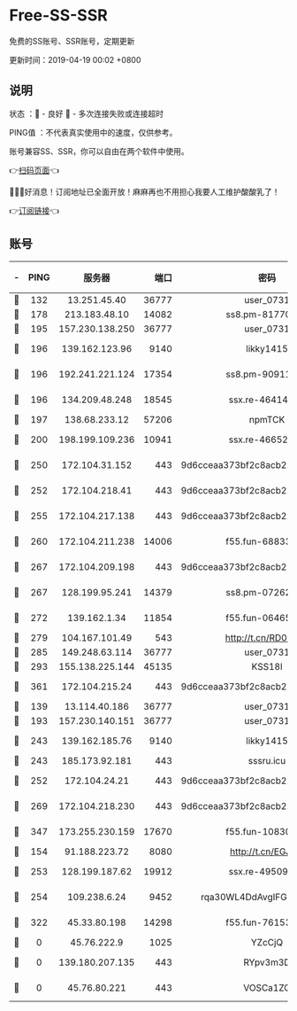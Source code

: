 # Free-SS-SSR

免费的SS账号、SSR账号，定期更新

更新时间：2019-04-19 00:02 +0800

## 说明

状态     ：🙂 - 良好 🙁 - 多次连接失败或连接超时

PING值   ：不代表真实使用中的速度，仅供参考。

账号兼容SS、SSR，你可以自由在两个软件中使用。

👉[扫码页面](https://liesauer.github.io/Free-SS-SSR/)👈

🎉🎉🎉好消息！订阅地址已全面开放！麻麻再也不用担心我要人工维护酸酸乳了！

👉[订阅链接](https://www.liesauer.net/yogurt/subscribe?ACCESS_TOKEN=DAYxR3mMaZAsaqUb)👈

## 账号

|-|PING|服务器|端口|密码|加密方式|区域|
|:----:|:----:|:-----:|-----:|:----:|:----:|:----:|
|🙂|132|13.251.45.40|36777|user_0731|chacha20|SG|
|🙂|178|213.183.48.10|14082|ss8.pm-81770176|rc4-md5|RU|
|🙂|195|157.230.138.250|36777|user_0731|chacha20|US|
|🙂|196|139.162.123.96|9140|likky1415|aes-256-cfb|JP|
|🙂|196|192.241.221.124|17354|ss8.pm-90911849|aes-256-cfb|US|
|🙂|196|134.209.48.248|18545|ssx.re-46414976|aes-256-cfb|US|
|🙂|197|138.68.233.12|57206|npmTCK|rc4-md5|US|
|🙂|200|198.199.109.236|10941|ssx.re-46652544|aes-256-cfb|US|
|🙂|250|172.104.31.152|443|9d6cceaa373bf2c8acb22e60b6a58be6|aes-256-cfb|US|
|🙂|252|172.104.218.41|443|9d6cceaa373bf2c8acb22e60b6a58be6|aes-256-cfb|US|
|🙂|255|172.104.217.138|443|9d6cceaa373bf2c8acb22e60b6a58be6|aes-256-cfb|US|
|🙂|260|172.104.211.238|14006|f55.fun-68833628|aes-256-cfb|US|
|🙂|267|172.104.209.198|443|9d6cceaa373bf2c8acb22e60b6a58be6|aes-256-cfb|US|
|🙂|267|128.199.95.241|14379|ss8.pm-07262582|aes-256-cfb|SG|
|🙂|272|139.162.1.34|11854|f55.fun-06465313|aes-256-cfb|SG|
|🙂|279|104.167.101.49|543|http://t.cn/RD0D7sx|rc4-md5|CA|
|🙂|285|149.248.63.114|36777|user_0731|chacha20|CA|
|🙂|293|155.138.225.144|45135|KSS18l|rc4-md5|US|
|🙂|361|172.104.215.24|443|9d6cceaa373bf2c8acb22e60b6a58be6|aes-256-cfb|US|
|🙂|139|13.114.40.186|36777|user_0731|chacha20|JP|
|🙂|193|157.230.140.151|36777|user_0731|chacha20|US|
|🙂|243|139.162.185.76|9140|likky1415|aes-256-cfb|DE|
|🙂|243|185.173.92.181|443|sssru.icu|rc4-md5|RU|
|🙂|252|172.104.24.21|443|9d6cceaa373bf2c8acb22e60b6a58be6|aes-256-cfb|US|
|🙂|269|172.104.218.230|443|9d6cceaa373bf2c8acb22e60b6a58be6|aes-256-cfb|US|
|🙂|347|173.255.230.159|17670|f55.fun-10830898|aes-256-cfb|US|
|🙁|154|91.188.223.72|8080|http://t.cn/EGJIyrl|rc4-md5|RU|
|🙁|253|128.199.187.62|19912|ssx.re-49509781|aes-256-cfb|SG|
|🙁|254|109.238.6.24|9452|rqa30WL4DdAvgIFG6Fs3znzTa|aes-256-cfb|FR|
|🙁|322|45.33.80.198|14298|f55.fun-76153694|aes-256-cfb|US|
|🙁|0|45.76.222.9|1025|YZcCjQ|rc4-md5|JP|
|🙁|0|139.180.207.135|443|RYpv3m3D|aes-256-cfb|JP|
|🙁|0|45.76.80.221|443|VOSCa1ZG|aes-256-cfb|DE|
